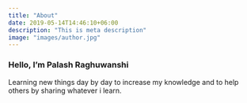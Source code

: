 ```yaml
---
title: "About"
date: 2019-05-14T14:46:10+06:00
description: "This is meta description"
image: "images/author.jpg"
---
```


### Hello, I’m **Palash Raghuwanshi**

Learning new things day by day to increase my knowledge and to help others by sharing whatever i learn.
